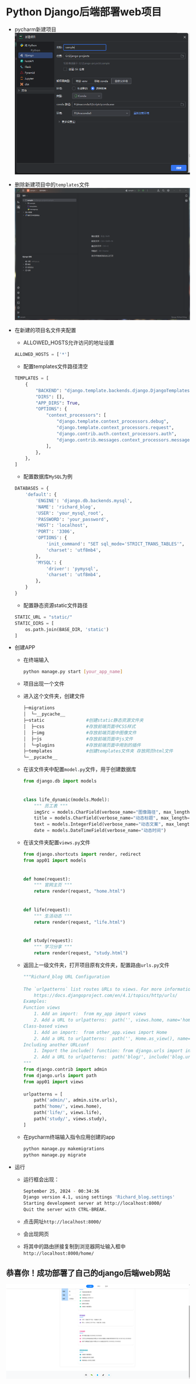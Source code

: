 # Python Django后端部署web项目

* pycharm新建项目
  ![](img/1.png)

* 删除新建项目中的`templates`文件
  ![](img/2.png)

* 在新建的项目名文件夹配置
    * ALLOWED_HOSTS允许访问的地址设置
  ```python
  ALLOWED_HOSTS = ['*']
  ```
    * 配置templates文件路径清空
  
  ```python
  TEMPLATES = [
      {
          "BACKEND": "django.template.backends.django.DjangoTemplates",
          "DIRS": [],
          "APP_DIRS": True,
          "OPTIONS": {
              "context_processors": [
                  "django.template.context_processors.debug",
                  "django.template.context_processors.request",
                  "django.contrib.auth.context_processors.auth",
                  "django.contrib.messages.context_processors.messages",
              ],
          },
      },
  ]
  ```
  
  * 配置数据库`MySQL`为例
  
  ```python
  DATABASES = {
      'default': {
          'ENGINE': 'django.db.backends.mysql',
          'NAME': 'richard_blog',
          'USER': 'your_mysql_root',
          'PASSWORD': 'your_password',
          'HOST': 'localhost',
          'PORT': '3306',
          'OPTIONS': {
              'init_command': "SET sql_mode='STRICT_TRANS_TABLES'",
              'charset': 'utf8mb4',
          },
          'MYSQL': {
              'driver': 'pymysql',
              'charset': 'utf8mb4',
          },
      }
  }
  ```
  
  * 配置静态资源static文件路径
  
  ```python
  STATIC_URL = "static/"
  STATIC_DIRS = [
      os.path.join(BASE_DIR, 'static')
  ]
  ```

* 创建APP

  * 在终端输入

    ```bash
    python manage.py start [your_app_name]
    ```

  * 项目出现一个文件

  * 进入这个文件夹，创建文件

    ```bash
    ├─migrations
    │  └─__pycache__
    ├─static                #创建static静态资源文件夹
    │  ├─css                #存放前端页面中CSS样式
    │  ├─img				#存放前端页面中图像文件
    │  ├─js					#存放前端页面中js文件
    │  └─plugins			#存放前端页面中用到的插件
    ├─templates				#创建templates文件夹 存放网页html文件
    └─__pycache__
    ```

  * 在该文件夹中配置`model.py`文件，用于创建数据库

    ```python
    from django.db import models
    
    
    class life_dynamic(models.Model):
        """ 员工表 """
        imgSrc = models.CharField(verbose_name="图像路径", max_length=16)
        title = models.CharField(verbose_name="动态标题", max_length=64)
        text = models.IntegerField(verbose_name="动态文案", max_length=128)
        date = models.DateTimeField(verbose_name="动态时间")
    ```

  * 在该文件夹配置`views.py`文件

    ```python
    from django.shortcuts import render, redirect
    from app01 import models
    
    
    def home(request):
        """ 官网主页 """
        return render(request, "home.html")
    
    
    def life(request):
        """ 生活动态 """
        return render(request, "life.html")
    
    
    def study(request):
        """ 学习分享 """
        return render(request, "study.html")
    
    ```

  * 返回上一级文件夹，打开项目原有文件夹，配置路由`urls.py`文件

    ```python
    """Richard_blog URL Configuration
    
    The `urlpatterns` list routes URLs to views. For more information please see:
        https://docs.djangoproject.com/en/4.1/topics/http/urls/
    Examples:
    Function views
        1. Add an import:  from my_app import views
        2. Add a URL to urlpatterns:  path('', views.home, name='home')
    Class-based views
        1. Add an import:  from other_app.views import Home
        2. Add a URL to urlpatterns:  path('', Home.as_view(), name='home')
    Including another URLconf
        1. Import the include() function: from django.urls import include, path
        2. Add a URL to urlpatterns:  path('blog/', include('blog.urls'))
    """
    from django.contrib import admin
    from django.urls import path
    from app01 import views
    
    urlpatterns = [
        path('admin/', admin.site.urls),
        path('home/', views.home),
        path('life/', views.life),
        path('study/', views.study),
    ]
    ```

  * 在pycharm终端输入指令应用创建的app

    ```bash
    python manage.py makemigrations
    python manage.py migrate 
    ```

* 运行

  * 运行框会出现：

    ```bash
    September 25, 2024 - 00:34:36
    Django version 4.1, using settings 'Richard_blog.settings'
    Starting development server at http://localhost:8000/
    Quit the server with CTRL-BREAK.
    ```

  * 点击网址`http://localhost:8000/`

  * 会出现网页

  * 将其中的路由拼接复制到浏览器网址输入框中`http://localhost:8000/home/`



## 恭喜你！成功部署了自己的django后端web网站

![](img\13.png)
